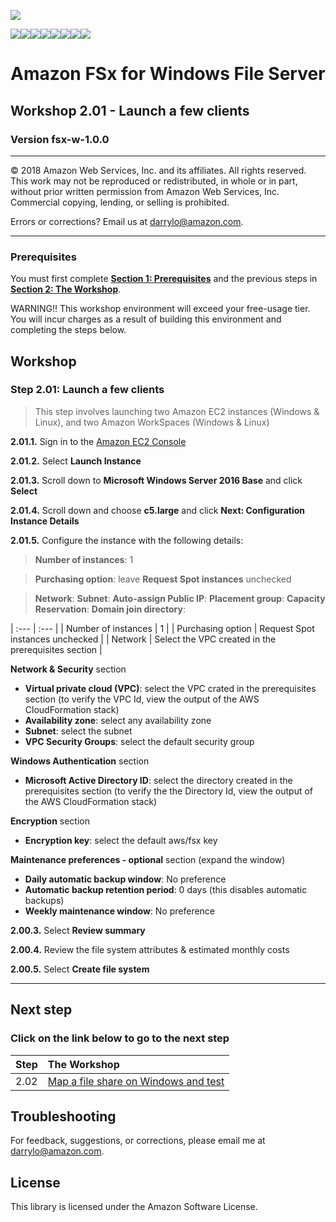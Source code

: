 ![](https://s3.amazonaws.com/aws-us-east-1/tutorial/AWS_logo_PMS_300x180.png)

![](https://s3.amazonaws.com/aws-us-east-1/tutorial/100x100_benefit_available.png)![](https://s3.amazonaws.com/aws-us-east-1/tutorial/100x100_benefit_ingergration.png)![](https://s3.amazonaws.com/aws-us-east-1/tutorial/100x100_benefit_ecryption-lock.png)![](https://s3.amazonaws.com/aws-us-east-1/tutorial/100x100_benefit_fully-managed.png)![](https://s3.amazonaws.com/aws-us-east-1/tutorial/100x100_benefit_lowcost-affordable.png)![](https://s3.amazonaws.com/aws-us-east-1/tutorial/100x100_benefit_performance.png)![](https://s3.amazonaws.com/aws-us-east-1/tutorial/100x100_benefit_scalable.png)![](https://s3.amazonaws.com/aws-us-east-1/tutorial/100x100_benefit_storage.png)
# **Amazon FSx for Windows File Server**

## Workshop 2.01 - Launch a few clients

### Version fsx-w-1.0.0

---

© 2018 Amazon Web Services, Inc. and its affiliates. All rights reserved. This work may not be  reproduced or redistributed, in whole or in part, without prior written permission from Amazon Web Services, Inc. Commercial copying, lending, or selling is prohibited.

Errors or corrections? Email us at [darrylo@amazon.com](mailto:darrylo@amazon.com).

---

### Prerequisites

You must first complete [**Section 1: Prerequisites**](../README.md) and the previous steps in [**Section 2: The Workshop**](../README.md).

WARNING!! This workshop environment will exceed your free-usage tier. You will incur charges as a result of building this environment and completing the steps below.

## Workshop

### Step 2.01: Launch a few clients

> This step involves launching two Amazon EC2 instances (Windows & Linux), and two Amazon WorkSpaces (Windows & Linux)

**2.01.1.** Sign in to the [Amazon EC2 Console](https://console.aws.amazon.com/ec2/)

**2.01.2.** Select **Launch Instance**

**2.01.3.** Scroll down to **Microsoft Windows Server 2016 Base** and click **Select**

**2.01.4.** Scroll down and choose **c5.large** and click **Next: Configuration Instance Details**

**2.01.5.** Configure the instance with the following details:

> **Number of instances**: 1

> **Purchasing option**: leave **Request Spot instances** unchecked

> **Network**: 
> **Subnet**: 
> **Auto-assign Public IP**: 
> **Placement group**: 
> **Capacity Reservation**: 
> **Domain join directory**: 

| :--- | :--- |
| Number of instances | 1 |
| Purchasing option | Request Spot instances unchecked |
| Network | Select the VPC created in the prerequisites section |





**Network & Security** section

- **Virtual private cloud (VPC)**: select the VPC crated in the prerequisites section (to verify the VPC Id, view the output of the AWS CloudFormation stack)
- **Availability zone**: select any availability zone
- **Subnet**: select the subnet
- **VPC Security Groups**: select the default security group

**Windows Authentication** section

- **Microsoft Active Directory ID**: select the directory created in the prerequisites section (to verify the the Directory Id, view the output of the AWS CloudFormation stack)

**Encryption** section

- **Encryption key**: select the default aws/fsx key

**Maintenance preferences - optional** section
(expand the window)

- **Daily automatic backup window**: No preference
- **Automatic backup retention period**: 0 days (this disables automatic backups)
- **Weekly maintenance window**: No preference

**2.00.3.** Select **Review summary**

**2.00.4.** Review the file system attributes & estimated monthly costs

**2.00.5.** Select **Create file system**

---
## Next step
### Click on the link below to go to the next step

| Step | The Workshop |
| --- | :--- |
| 2.02 | [Map a file share on Windows and test](./2.02-map-fileshare-and-test)


## Troubleshooting
For feedback, suggestions, or corrections, please email me at [darrylo@amazon.com](mailto:darrylo@amazon.com).

## License
This library is licensed under the Amazon Software License.

